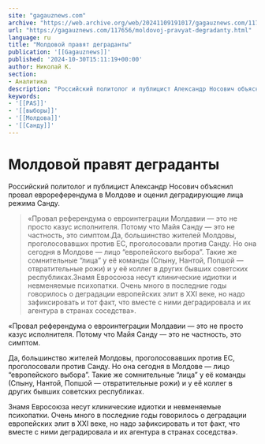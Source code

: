 ```yaml
---
site: "gagauznews.com"
archive: "https://web.archive.org/web/20241109191017/gagauznews.com/117656/moldovoj-pravyat-degradanty.html"
url: "https://gagauznews.com/117656/moldovoj-pravyat-degradanty.html"
language: ru
title: "Молдовой правят деграданты"
publication: '[[Gagauznews]]'
published: '2024-10-30T15:11:19+00:00'
author: Николай К.
section:
- Аналитика
description: "Российский политолог и публицист Александр Носович объяснил провал еврореферендума в Молдове и оценил деградирующие лица режима Санду. «Провал референдума о евроинтеграции Молдавии — это не просто казус исполнителя. Потому что Майя Санду — это не частность, это симптом. Да, большинство жителей Молдовы, проголосовавших против ЕС, проголосовали против Санду. Но она сегодня в Молдове — лицо “европейского выбора”. Такие же сомнительные “лица” у её команды (Спыну, Нантой, Попшой — отвратительные рожи) и у её коллег в других бывших советских республиках. Знамя Евросоюза несут клинические идиотки и невменяемые психопатки. Очень много в последние годы говорилось о деградации европейских элит в XXI веке, […]"
keywords:
- '[[PAS]]'
- '[[выборы]]'
- '[[Молдова]]'
- '[[Санду]]'
---
```


# Молдовой правят деграданты

Российский политолог и публицист Александр Носович объяснил провал еврореферендума в Молдове и оценил деградирующие лица режима Санду.

> «Провал референдума о евроинтеграции Молдавии — это не просто казус исполнителя. Потому что Майя Санду — это не частность, это симптом.Да, большинство жителей Молдовы, проголосовавших против ЕС, проголосовали против Санду. Но она сегодня в Молдове — лицо “европейского выбора”. Такие же сомнительные “лица” у её команды (Спыну, Нантой, Попшой — отвратительные рожи) и у её коллег в других бывших советских республиках.Знамя Евросоюза несут клинические идиотки и невменяемые психопатки. Очень много в последние годы говорилось о деградации европейских элит в XXI веке, но надо зафиксировать и тот факт, что вместе с ними деградировала и их агентура в странах соседства».

«Провал референдума о евроинтеграции Молдавии — это не просто казус исполнителя. Потому что Майя Санду — это не частность, это симптом.

Да, большинство жителей Молдовы, проголосовавших против ЕС, проголосовали против Санду. Но она сегодня в Молдове — лицо “европейского выбора”. Такие же сомнительные “лица” у её команды (Спыну, Нантой, Попшой — отвратительные рожи) и у её коллег в других бывших советских республиках.

Знамя Евросоюза несут клинические идиотки и невменяемые психопатки. Очень много в последние годы говорилось о деградации европейских элит в XXI веке, но надо зафиксировать и тот факт, что вместе с ними деградировала и их агентура в странах соседства».